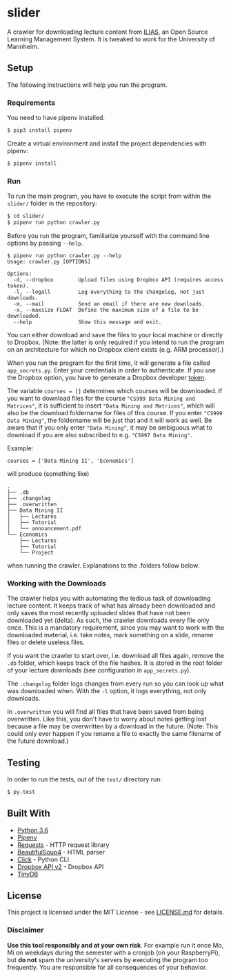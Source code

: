 # slider

A crawler for downloading lecture content from [ILIAS](https://github.com/ILIAS-eLearning/ILIAS), an Open Source Learning Management System. It is tweaked to work for the University of Mannheim.

## Setup

The following instructions will help you run the program.

### Requirements

You need to have pipenv installed.
```bash
$ pip3 install pipenv
```

Create a virtual environment and install the project dependencies with pipenv:
```bash
$ pipenv install
```

### Run

To run the main program, you have to execute the script from within the `slider/` folder in the repository:

```bash
$ cd slider/
$ pipenv run python crawler.py
```

Before you run the program, familiarize yourself with the command line options by passing `--help`. 

```
$ pipenv run python crawler.py --help
Usage: crawler.py [OPTIONS]

Options:
  -d, --dropbox        Upload files using Dropbox API (requires access token).
  -l, --logall         Log everything to the changelog, not just downloads.
  -m, --mail           Send an email if there are new downloads.
  -x, --maxsize FLOAT  Define the maximum size of a file to be downloaded.
  --help               Show this message and exit.
```

You can either download and save the files to your local machine or directly to Dropbox. (Note: the latter is only required if you intend to run the program on an architecture for which no Dropbox client exists (e.g. ARM processor).)

When you run the program for the first time, it will generate a file called `app_secrets.py`. Enter your credentials in order to authenticate. If you use the Dropbox option, you have to generate a Dropbox developer [token]( https://www.dropbox.com/developers/apps).

The variable `courses = []` determines which courses will be downloaded. If you want to download files for the course `"CS999 Data Mining and Matrices"`, it is sufficient to insert `"Data Mining and Matrices"`, which will also be the download foldername for files of this course. If you enter `"CS999 Data Mining"`, the foldername will be just that and it will work as well. Be aware that if you only enter `"Data Mining"`, it may be ambiguous what to download if you are also subscribed to e.g. `"CS997 Data Mining"`.

Example:

`courses = ['Data Mining II', 'Economics']`

will produce (something like)

```
.
├── .db
├── .changelog
├── .overwritten
├── Data Mining II
│   ├── Lectures
│   ├── Tutorial
│   └── announcement.pdf
└── Economics
    ├── Lectures
    ├── Tutorial
    └── Project
```

when running the crawler. Explanations to the .folders follow below.

### Working with the Downloads

The crawler helps you with automating the tedious task of downloading lecture content. It keeps track of what has already been downloaded and only saves the most recently uploaded slides that have not been downloaded yet (delta). As such, the crawler downloads every file only once. This is a mandatory requirement, since you may want to work with the downloaded material, i.e. take notes, mark something on a slide, rename files or delete useless files.

If you want the crawler to start over, i.e. download all files again, remove the `.db` folder, which keeps track of the file hashes. It is stored in the root folder of your lecture downloads (see configuration in `app_secrets.py`).

The `.changelog` folder logs changes from every run so you can look up what was downloaded when. With the `-l` option, it logs everything, not only downloads.

In `.overwritten` you will find all files that have been saved from being overwritten. Like this, you don't have to worry about notes getting lost because a file may be overwritten by a download in the future. (Note: This could only ever happen if you rename a file to exactly the same filename of the future download.)

## Testing

In order to run the tests, out of the `test/` directory run:

```bash
$ py.test
```

## Built With

* [Python 3.6](https://docs.python.org/3/)
* [Pipenv](https://docs.pipenv.org/)
* [Requests](http://docs.python-requests.org/en/master/) - HTTP request library
* [BeautifulSoup4](https://www.crummy.com/software/BeautifulSoup/) - HTML parser
* [Click](https://click.palletsprojects.com/en/7.x/) - Python CLI
* [Dropbox API v2](https://www.dropbox.com/developers/documentation/http/documentation) - Dropbox API
* [TinyDB](https://tinydb.readthedocs.io/en/latest/)

## License

This project is licensed under the MIT License - see [LICENSE.md](LICENSE.md) for details.

### Disclaimer

**Use this tool responsibly and at your own risk**. For example run it once Mo, Mi on weekdays during the semester with a cronjob (on your RaspberryPi), but **do not** spam the university's servers by executing the program too frequently. You are responsible for all consequences of your behavior.

